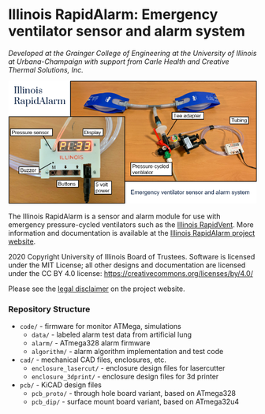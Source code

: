 # Illinois RapidAlarm: Emergency ventilator sensor and alarm system

*Developed at the Grainger College of Engineering at the University of Illinois at Urbana-Champaign with support from Carle Health and Creative Thermal Solutions, Inc.*

![Illinois RapidAlarm](https://raw.githubusercontent.com/rapidalarm/rapidalarm.github.io/master/pictures/labeled_photos.png)

The Illinois RapidAlarm is a sensor and alarm module for use with emergency pressure-cycled ventilators such as the [Illinois RapidVent](https://rapidvent.grainger.illinois.edu/). More information and documentation is available at the [Illinois RapidAlarm project website](http://rapidalarm.github.io).

2020 Copyright University of Illinois Board of Trustees. Software is licensed under the MIT License; all other designs and documentation are licensed under the CC BY 4.0 license: https://creativecommons.org/licenses/by/4.0/

Please see the [legal disclaimer](https://rapidalarm.github.io/#!legal.md) on the project website.

### Repository Structure

- `code/` - firmware for monitor ATMega, simulations
  - `data/` - labeled alarm test data from artificial lung
  - `alarm/` - ATmega328 alarm firmware
  - `algorithm/` - alarm algorithm implementation and test code
- `cad/` - mechanical CAD files, enclosures, etc.
    - `enclosure_lasercut/` - enclosure design files for lasercutter
    - `enclosure_3dprint/` - enclosure design files for 3d printer
- `pcb/` - KiCAD design files
  - `pcb_proto/` - through hole board variant, based on ATmega328
  - `pcb_dip/` - surface mount board variant, based on ATmega32u4
